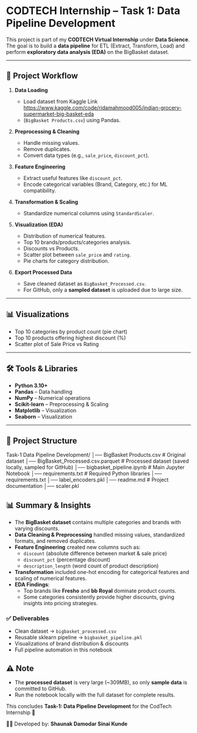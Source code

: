 # CODTECH Internship – Task 1: Data Pipeline Development  

This project is part of my **CODTECH Virtual Internship** under **Data Science**.  
The goal is to build a **data pipeline** for ETL (Extract, Transform, Load) and perform **exploratory data analysis (EDA)** on the BigBasket dataset.  

---

## 🚀 Project Workflow

1. **Data Loading**  
   - Load dataset from Kaggle Link https://www.kaggle.com/code/ridamahmood005/indian-grocery-supermarket-big-basket-eda
   - (`BigBasket Products.csv`) using Pandas.  
   
2. **Preprocessing & Cleaning**  
   - Handle missing values.  
   - Remove duplicates.  
   - Convert data types (e.g., `sale_price`, `discount_pct`).  

3. **Feature Engineering**  
   - Extract useful features like `discount_pct`.  
   - Encode categorical variables (Brand, Category, etc.) for ML compatibility.  

4. **Transformation & Scaling**  
   - Standardize numerical columns using `StandardScaler`.  

5. **Visualization (EDA)**  
   - Distribution of numerical features.  
   - Top 10 brands/products/categories analysis.  
   - Discounts vs Products.  
   - Scatter plot between `sale_price` and `rating`.  
   - Pie charts for category distribution.  

6. **Export Processed Data**  
   - Save cleaned dataset as `BigBasket_Processed.csv`.  
   - For GitHub, only a **sampled dataset** is uploaded due to large size.  

---

## 📊 Visualizations

- Top 10 categories by product count (pie chart)  
- Top 10 products offering highest discount (%)  
- Scatter plot of Sale Price vs Rating  

---

## 🛠️ Tools & Libraries

- **Python 3.10+**  
- **Pandas** – Data handling  
- **NumPy** – Numerical operations  
- **Scikit-learn** – Preprocessing & Scaling  
- **Matplotlib** – Visualization  
- **Seaborn** – Visualization  

---

## 📂 Project Structure
Task-1 Data Pipeline Development/
│── BigBasket Products.csv # Original dataset
│── BigBasket_Processed.csv.parquet # Processed dataset (saved locally, sampled for GitHub)
│── bigbasket_pipeline.ipynb # Main Jupyter Notebook
│── requirements.txt # Required Python libraries
│── requirements.txt
│── label_encoders.pkl
│── readme.md # Project documentation
│── scaler.pkl




## 📊 Summary & Insights

- The **BigBasket dataset** contains multiple categories and brands with varying discounts.  
- **Data Cleaning & Preprocessing** handled missing values, standardized formats, and removed duplicates.  
- **Feature Engineering** created new columns such as:
  - `discount` (absolute difference between market & sale price)  
  - `discount_pct` (percentage discount)  
  - `description_length` (word count of product description)  
- **Transformation** included one-hot encoding for categorical features and scaling of numerical features.  
- **EDA Findings**:
  - Top brands like **Fresho** and **bb Royal** dominate product counts.  
  - Some categories consistently provide higher discounts, giving insights into pricing strategies.  

### ✅ Deliverables
- Clean dataset → `bigbasket_processed.csv`  
- Reusable sklearn pipeline → `bigbasket_pipeline.pkl`  
- Visualizations of brand distribution & discounts  
- Full pipeline automation in this notebook  

## ⚠️ Note  

- The **processed dataset** is very large (~309MB), so only **sample data** is committed to GitHub.  
- Run the notebook locally with the full dataset for complete results.  

This concludes **Task-1: Data Pipeline Development** for the CodTech Internship 🚀

👨‍💻 Developed by: **Shaunak Damodar Sinai Kunde**  
